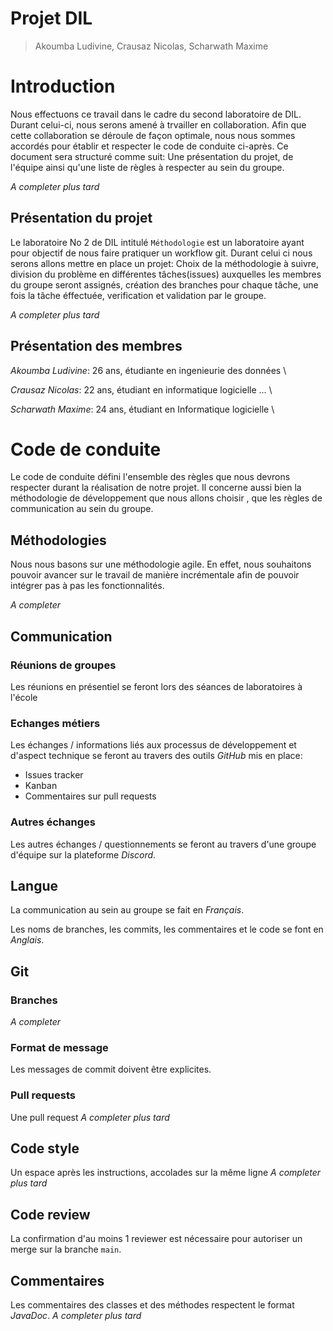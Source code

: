 # Projet DIL

> Akoumba Ludivine, Crausaz Nicolas, Scharwath Maxime

# Introduction

Nous effectuons ce travail dans le cadre du second laboratoire de DIL. Durant celui-ci, nous serons amené à trvailler en collaboration. Afin que cette collaboration se déroule de façon optimale, nous nous sommes accordés pour établir et respecter le code de conduite ci-après. Ce document sera structuré comme suit: Une présentation du projet, de l'équipe ainsi qu'une liste de règles à respecter au sein du groupe.

_A completer plus tard_

## Présentation du projet

Le laboratoire No 2 de DIL intitulé `Méthodologie` est un laboratoire ayant pour objectif de nous faire pratiquer un workflow git. Durant celui ci nous serons allons mettre en place un projet: Choix de la méthodologie à suivre, division du problème en différentes tâches(issues) auxquelles les membres du groupe seront assignés, création des branches pour chaque tâche, une fois la tâche éffectuée, verification et validation par le groupe. 

_A completer plus tard_


## Présentation des membres

_Akoumba Ludivine_: 26 ans, étudiante en ingenieurie des données \

_Crausaz Nicolas_:  22 ans, étudiant en informatique logicielle ... \

_Scharwath Maxime_: 24 ans, étudiant en Informatique logicielle  \

# Code de conduite

Le code de conduite défini l'ensemble des règles que nous devrons respecter durant la réalisation de notre projet. Il concerne aussi bien la méthodologie de développement que nous allons choisir , que les règles de communication au sein du groupe.

## Méthodologies

Nous nous basons sur une méthodologie agile. En effet, nous souhaitons pouvoir avancer sur le travail de manière incrémentale afin de pouvoir intégrer pas à pas les fonctionnalités.

_A completer_

## Communication

### Réunions de groupes

Les réunions en présentiel se feront lors des séances de laboratoires à l'école

### Echanges métiers

Les échanges / informations liés aux processus de développement et d'aspect technique se feront au travers des outils *GitHub* mis en place:

- Issues tracker
- Kanban
- Commentaires sur pull requests

### Autres échanges

Les autres échanges / questionnements se feront au travers d'une groupe d'équipe sur la plateforme *Discord*.

## Langue

La communication au sein au groupe se fait en *Français*.

Les noms de branches, les commits, les commentaires et le code se font en *Anglais*.

## Git

### Branches

_A completer_

### Format de message

Les messages de commit doivent être explicites.

### Pull requests

Une pull request _A completer plus tard_

## Code style

Un espace après les instructions, accolades sur la même ligne _A completer plus tard_


## Code review

La confirmation d'au moins 1 reviewer est nécessaire pour autoriser un merge sur la branche `main`.

## Commentaires

Les commentaires des classes et des méthodes respectent le format *JavaDoc*. _A completer plus tard_


